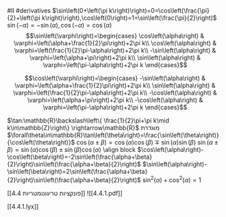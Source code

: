 #II #derivatives
$\sin\left(0+\left(\pi k\right)\right)=0=\cos\left(\frac{\pi}{2}+\left(\pi k\right)\right),\cos\left(0\right)=1=\sin\left(\frac{\pi}{2}\right)$ 
 $\sin\left(-\alpha\right)=-\sin\left(\alpha\right),\,\cos\left(-\alpha\right)=\cos\left(\alpha\right)$ 
 $$\sin\left(\varphi\right)=\begin{cases}  
\cos\left(\alpha\right) & \varphi=\left(\alpha+\frac{1}{2}\pi\right)+2\pi k\\  
\cos\left(\alpha\right) & \varphi=\left(\frac{1}{2}\pi-\alpha\right)+2\pi k\\  
-\sin\left(\alpha\right) & \varphi=\left(\alpha+\pi\right)+2\pi k\\  
\sin\left(\alpha\right) & \varphi=\left(\pi-\alpha\right)+2\pi k  
\end{cases}$$
 
 $$\cos\left(\varphi\right)=\begin{cases}  
-\sin\left(\alpha\right) & \varphi=\left(\alpha+\frac{1}{2}\pi\right)+2\pi k\\  
\sin\left(\alpha\right) & \varphi=\left(\frac{1}{2}\pi-\alpha\right)+2\pi k\\  
-\cos\left(\alpha\right) & \varphi=\left(\alpha+\pi\right)+2\pi k\\  
-\cos\left(\alpha\right) & \varphi=\left(\pi-\alpha\right)+2\pi k  
\end{cases}$$
 
 $\tan:\mathbb{R}\backslash\left\{ \frac{1}{2}\pi+\pi k\mid k\in\mathbb{Z}\right\} \rightarrow\mathbb{R}$ מוגדרת $\forall\theta\in\mathbb{R}\tan\left(\theta\right)=\frac{\sin\left(\theta\right)}{\cos\left(\theta\right)}$ 
 $\cos\left(\alpha\pm\beta\right)=\cos\left(\alpha\right)\cos\left(\beta\right)\mp\sin\left(\alpha\right)\sin\left(\beta\right)$ 
 $\sin\left(\alpha\pm\beta\right)=\sin\left(\alpha\right)\cos\left(\beta\right)\pm\sin\left(\beta\right)\cos\left(\alpha\right)$ 
 \align block $\cos\left(\alpha\right)-\cos\left(\beta\right)=-2\sin\left(\frac{\alpha+\beta}{2}\right)\sin\left(\frac{\alpha+\beta}{2}\right)$ 
 $\sin\left(\alpha\right)-\sin\left(\beta\right)=2\sin\left(\frac{\alpha+\beta}{2}\right)\sin\left(\frac{\alpha+\beta}{2}\right)$ 
 $\sin^{2}\left(\alpha\right)+\cos^{2}\left(\alpha\right)=1$ 


[[4.4 פונקציות טריגונומטריות]]
![[4.4.1.pdf]]

[[4.4.1.lyx]]
